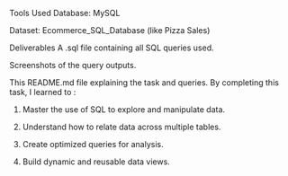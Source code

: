 Tools Used
Database: MySQL

Dataset: Ecommerce_SQL_Database (like Pizza Sales)

Deliverables
A .sql file containing all SQL queries used.

Screenshots of the query outputs.

This README.md file explaining the task and queries.
By completing this task, I learned to :
1. Master the use of SQL to explore and manipulate data.

2. Understand how to relate data across multiple tables.

3. Create optimized queries for analysis.

4. Build dynamic and reusable data views.
